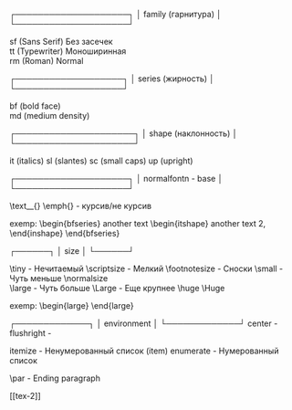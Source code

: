
┌────────────────────┐
│ family (гарнитура) │
└────────────────────┘

sf (Sans Serif) Без засечек  	
tt (Typewriter) Моноширинная 	
rm (Roman) Normal            	

                               
┌───────────────────┐
│ series (жирность) │
└───────────────────┘

bf (bold face)                
md (medium density)           
                                

┌─────────────────────┐
│ shape (наклонность) │
└─────────────────────┘

it (italics)
sl (slantes)
sc (small caps)
up (upright)


┌────────────────────┐
│ normalfontn - base │
└────────────────────┘

\text__{} 
\emph{} - курсив/не курсив

exemp:
\begin{bfseries} another text \begin{itshape} 
	another text 2, \end{inshape} \end{bfseries}


┌──────┐
│ size │
└──────┘

\tiny 			- Нечитаемый 
\scriptsize 	- Мелкий
\footnotesize	- Сноски
\small 			- Чуть меньше 
\normalsize 	
\large			- Чуть больше
\Large			- Еще крупнее
\huge
\Huge

exemp:
\begin{large}  \end{large}

┌─────────────┐
│ environment │
└─────────────┘
center 			-
flushright		-
	
itemize 		- Ненумерованный список (item)
enumerate		- Нумерованный список 



\par			- Ending paragraph

[[tex-2]]
